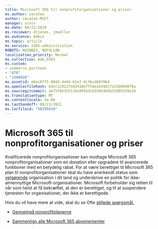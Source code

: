 ```yaml
---
title: Microsoft 365 til nonprofitorganisationer og priser
ms.author: cmcatee
author: cmcatee-MSFT
manager: scotv
ms.date: 04/21/2020
ms.reviewer: drjones, jmueller
ms.audience: Admin
ms.topic: article
ms.service: o365-administration
ROBOTS: NOINDEX, NOFOLLOW
localization_priority: Normal
ms.collection: Adm_O365
ms.custom:
- commerce_purchase
- "478"
- "1500026"
ms.assetid: e6ec87f5-98d4-444d-b1e7-dc36cd60f064
ms.openlocfilehash: b92c129127dd3410eff54ea53481fe23b094076a
ms.sourcegitcommit: ab75f66355116e995b3cb5505465b31989339e28
ms.translationtype: MT
ms.contentlocale: da-DK
ms.lasthandoff: 08/13/2021
ms.locfileid: "58295610"
---
```

# <a name="microsoft-365-for-nonprofit-plans-and-pricing"></a>Microsoft 365 til nonprofitorganisationer og priser

Kvalificerede nonprofitorganisationer kan modtage Microsoft 365 nonprofitorganisationer som en donation eller opgradere til avancerede funktioner med en betydelig rabat. For at være berettiget til Microsoft 365 plan til nonprofitorganisationer skal du have anerkendt status som [velgørende](https://go.microsoft.com/fwlink/p/?LinkID=330253) organisation i dit land og underskrive en politik for ikke-almennyttige Microsoft-organisationer. Microsoft forbeholder sig retten til når som helst at få bekræftet, at den er berettiget, og til at suspendere tjenesten for organisationer, der ikke er berettigede.
  
Hvis du vil have mere at vide, skal du se Ofte [stillede spørgsmål.](https://products.office.com/nonprofit/office-365-nonprofit)
  
- [Gennemgå nonprofitplanerne](https://products.office.com/nonprofit/office-365-nonprofit-plans-and-pricing?tab=1)

- [Sammenlign alle Microsoft 365 abonnementer](https://products.office.com/business/compare-more-office-365-for-business-plans)